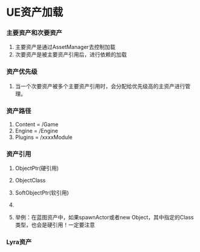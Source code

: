 # UE资产加载

### 主要资产和次要资产

1. 主要资产是通过AssetManager去控制加载
2. 次要资产是被主要资产引用后，进行依赖的加载

### 资产优先级

1. 当一个次要资产被多个主要资产引用时，会分配给优先级高的主资产进行管理。

### 资产路径

1. Content = /Game
2. Engine = /Engine
3. Plugins = /xxxxModule


### 资产引用

1. ObjectPtr(硬引用)
2. ObjectClass
3. SoftObjectPtr(软引用)
4. 

1. 举例：在蓝图资产中，如果spawnActor或者new Object，其中指定的Class类型，也会是硬引用！一定要注意


### Lyra资产

